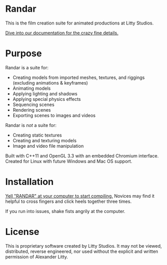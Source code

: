 # Randar
This is the film creation suite for animated productions at Litty Studios.

[Dive into our documentation for the crazy fine details.](https://github.com/alexlitty/randar/wiki/)

# Purpose
Randar is a suite for:

* Creating models from imported meshes, textures, and riggings (excluding animations & keyframes)
* Animating models
* Applying lighting and shadows
* Applying special physics effects
* Sequencing scenes
* Rendering scenes
* Exporting scenes to images and videos

Randar is *not* a suite for:

* Creating static textures
* Creating and texturing models
* Image and video file manipulation

Built with C++11 and OpenGL 3.3 with an embedded Chromium interface. Created for Linux with future Windows and Mac OS support.

# Installation
[Yell "RANDAR" at your computer to start compiling.](https://github.com/alexlitty/randar/wiki/Installation) Novices may find it helpful to cross fingers and click heels together three times.

If you run into issues, shake fists angrily at the computer.

# License
This is proprietary software created by Litty Studios. It may not be viewed, distributed, reverse engineered, nor used without the explicit and written permission of Alexander Litty.
